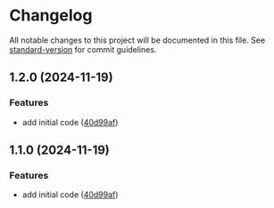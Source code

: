 # Changelog

All notable changes to this project will be documented in this file. See [standard-version](https://github.com/conventional-changelog/standard-version) for commit guidelines.

## 1.2.0 (2024-11-19)


### Features

* add initial code ([40d99af](https://github.com/robertbruno/pgnotify-emitter/commit/40d99af0dd3b8ef559068ee31dbcf233f4b2f13f))

## 1.1.0 (2024-11-19)


### Features

* add initial code ([40d99af](https://github.com/robertbruno/pgnotify-emitter/commit/40d99af0dd3b8ef559068ee31dbcf233f4b2f13f))
